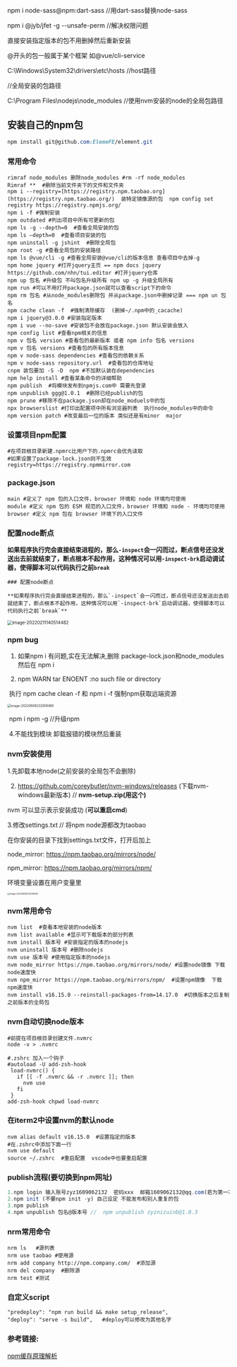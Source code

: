 

npm i node-sass@npm:dart-sass  //用dart-sass替换node-sass

npm i @jyb/jfet -g --unsafe-perm //解决权限问题

直接安装指定版本的包不用删掉然后重新安装

@开头的包一般属于某个框架 如@vue/cli-service

C:\Windows\System32\drivers\etc\hosts  //host路径

  //全局安装的包路径

C:\Program Files\nodejs\node_modules  //使用nvm安装的node的全局包路径



## 安装自己的npm包

```scss
npm install git@github.com:ElemeFE/element.git
```





### 常用命令

```shell
rimraf node_modules 删除node_modules #rm -rf node_modules
Rimraf **  #删除当前文件夹下的文件和文件夹
npm i --registry=[https://registry.npm.taobao.org](https://registry.npm.taobao.org/)  装特定镜像源的包  npm config set registry https://registry.npmjs.org/
npm i -f #强制安装
npm outdated #列出项目中所有可更新的包
npm ls -g --depth=0  #查看全局安装的包
npm ls —depth=0  #查看项目安装的包
npm uninstall -g jshint  #删除全局包
npm root -g #查看全局包的安装路径
npm ls @vue/cli -g #查看全局安装@vue/cli的版本信息 查看项目中去掉-g
npm home jquery #打开jquery主页 == npm docs jquery
https://github.com/nhn/tui.editor #打开jquery仓库
npm up 包名 #升级包 不叫包名升级所有 npm up -g 升级全局所有
npm run #可以不用打开package.json就可以查看script下的命令
npm rm 包名 #从node_modules删除包 并从package.json中删掉记录 === npm un 包名
npm cache clean -f  #强制清除缓存  (删掉~/.npm中的_cacache)
npm i jquery@3.0.0 #安装指定版本
npm i vue --no-save #安装包不会放在package.json 默认安装会放入
npm config list #查看npm相关的信息
npm v 包名 version #查看包的最新版本 或者 npm info 包名 versions
npm v 包名 versions #查看包的所有版本信息
npm v node-sass dependencies #查看包的依赖关系
npm v node-sass repository.url  #查看包的仓库地址
cnpm 装包要加 -S -D  npm #不加默认装在dependencies
npm help install #查看某条命令的详细帮助
npm publish  #将模块发布到npmjs.com中 需要先登录
npm unpublish ggg@1.0.1  #删除已经publish的包
npm prune #移除不在package.json却在node_moduels中的包
npx browserslist #打印出配置项中所有浏览器列表  执行node_modules中的命令
npm version patch #改变最后一位的版本 类似还是有minor  major  
```

### 设置项目npm配置

```shell
#在项目根目录新建.npmrc比用户下的.npmrc会优先读取
#如果设置了package-lock.json则不生效
registry=https://registry.npmmirror.com
```

### package.json

```shell
main #定义了 npm 包的入口文件，browser 环境和 node 环境均可使用
module #定义 npm 包的 ESM 规范的入口文件，browser 环境和 node - 环境均可使用
browser #定义 npm 包在 browser 环境下的入口文件
```



### 配置node断点

**如果程序执行完会直接结束进程的，那么`-inspect`会一闪而过，断点信号还没发送出去前就结束了，断点根本不起作用，这种情况可以用`-inspect-brk`启动调试器，使得脚本可以代码执行之前`break`**



```shell
### 配置node断点

**如果程序执行完会直接结束进程的，那么`-inspect`会一闪而过，断点信号还没发送出去前就结束了，断点根本不起作用，这种情况可以用`-inspect-brk`启动调试器，使得脚本可以代码执行之前`break`**
```

<img src="https://image.zhuyuanzheng1.top/image-20220211140514482.png" alt="image-20220211140514482" style="zoom:70%;" />



### npm bug

1. 如果npm i 有问题,实在无法解决,删除 package-lock.json和node_modules  然后在 npm i

1. npm WARN tar ENOENT :no such file or directory

​       执行  npm cache clean -f  和  npm i -f    强制npm获取远端资源

<img src="https://image.zhuyuanzheng1.top/image-20220608232009460.png" alt="image-20220608232009460" style="zoom:50%;" />

​      npm i npm -g   //升级npm 

​    4.不能找到模块 卸载报错的模块然后重装





### nvm安装使用

1.先卸载本地node(之前安装的全局包不会删除)

2. https://github.com/coreybutler/nvm-windows/releases (下载nvm-windows最新版本) // **nvm-setup.zip(用这个)**

nvm 可以显示表示安装成功  (**可以重启cmd**)

3.修改settings.txt  // 将npm node源都改为taobao

在你安装的目录下找到settings.txt文件，打开后加上

node_mirror: https://npm.taobao.org/mirrors/node/

npm_mirror: https://npm.taobao.org/mirrors/npm/





环境变量设置在用户变量里

<img src="https://image.zhuyuanzheng1.top/image-20220608232036938.png" alt="image-20220608232036938" style="zoom:33%;" />





### nvm常用命令

```shell
nvm list  #查看本地安装的node版本
nvm list available #显示可下载版本的部分列表
nvm install 版本号 #安装指定的版本的nodejs
nvm uninstall 版本号 #删除nodejs
nvm use 版本号 #使用指定版本的nodejs
nvm node_mirror https://npm.taobao.org/mirrors/node/ #设置node镜像 下载node速度快
nvm npm_mirror https://npm.taobao.org/mirrors/npm/  #设置npm镜像  下载npm速度快
nvm install v16.15.0 --reinstall-packages-from=14.17.0  #切换版本之后复制之前版本的全局包
```

### nvm自动切换node版本

```shell
#前提在项目根目录创建文件.nvmrc
node -v > .nvmrc

#.zshrc 加入一个钩子
#autoload -U add-zsh-hook
 load-nvmrc() {
   if [[ -f .nvmrc && -r .nvmrc ]]; then
     nvm use
   fi
 }
add-zsh-hook chpwd load-nvmrc
```

### 在iterm2中设置nvm的默认node

``` shell
nvm alias default v16.15.0  #设置指定的版本
#在.zshrc中添加下面一行
nvm use default
source ~/.zshrc  #重启配置  vscode中也要重启配置
```



### publish流程(要切换到npm网址)

```javascript
1.npm login 输入账号zyz1609062132  密码xxx  邮箱1609062132@qq.com(若为第一次需 npm adduser )
2.npm init (不要npm init -y) 自己设定 不能发布和别人重复的包
3.npm publish
4.npm unpublish 包名@版本号 //  npm unpublish zyznizuinb@1.0.3
```



### nrm常用命令

```shell
nrm ls   #源列表
nrm use taobao #使用源  
nrm add company http://npm.company.com/  #添加源
nrm del company  #删除源
nrm test #测试
```

### 自定义script

```shell
"predeploy": "npm run build && make setup_release",  
"deploy": "serve -s build",   #deploy可以修改为其他名字
```



### 参考链接:

[npm缓存原理解析](https://juejin.cn/post/6984062167339237389)

